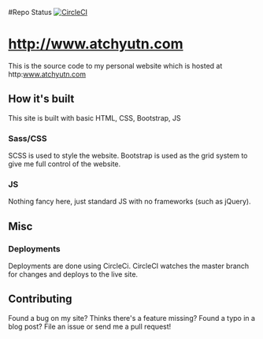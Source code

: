 #Repo Status
[![CircleCI](https://circleci.com/gh/atchyutn/portfolio-v2/tree/master.svg?style=svg)](https://circleci.com/gh/atchyutn/portfolio-v2/tree/master)

# http://www.atchyutn.com

This is the source code to my personal website which is hosted at http:www.atchyutn.com

## How it's built

This site is built with basic HTML, CSS, Bootstrap, JS

### Sass/CSS

SCSS is used to style the website. Bootstrap is used as the grid system to give me full control of the website.

### JS

Nothing fancy here, just standard JS with no frameworks (such as jQuery).

## Misc

### Deployments

Deployments are done using CircleCi. CircleCI watches the master branch for changes and deploys to the live site.

## Contributing

Found a bug on my site? Thinks there's a feature missing? Found a typo in a blog post? File an issue or send me a pull request!
